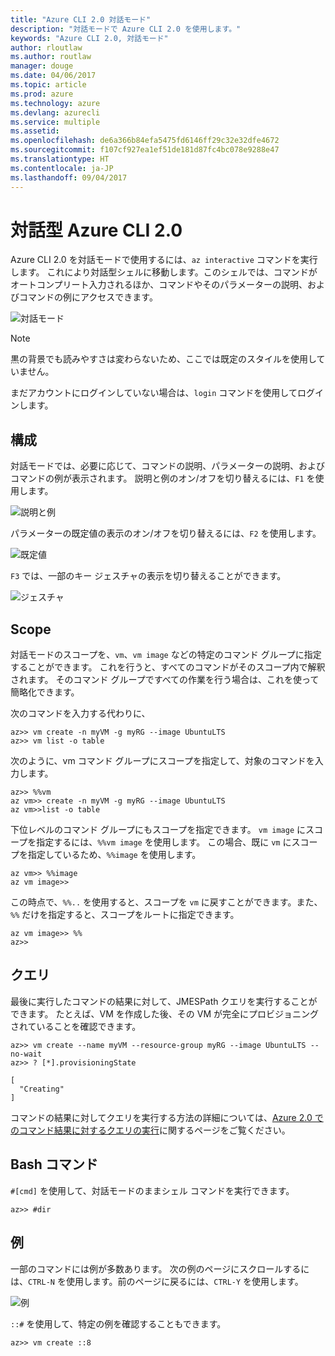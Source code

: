 ```yaml
---
title: "Azure CLI 2.0 対話モード"
description: "対話モードで Azure CLI 2.0 を使用します。"
keywords: "Azure CLI 2.0, 対話モード"
author: rloutlaw
ms.author: routlaw
manager: douge
ms.date: 04/06/2017
ms.topic: article
ms.prod: azure
ms.technology: azure
ms.devlang: azurecli
ms.service: multiple
ms.assetid: 
ms.openlocfilehash: de6a366b84efa5475fd6146ff29c32e32dfe4672
ms.sourcegitcommit: f107cf927ea1ef51de181d87fc4bc078e9288e47
ms.translationtype: HT
ms.contentlocale: ja-JP
ms.lasthandoff: 09/04/2017
---
```

# <a name="interactive-azure-cli-20"></a>対話型 Azure CLI 2.0

Azure CLI 2.0 を対話モードで使用するには、`az interactive` コマンドを実行します。
これにより対話型シェルに移動します。このシェルでは、コマンドがオートコンプリート入力されるほか、コマンドやそのパラメーターの説明、およびコマンドの例にアクセスできます。

![対話モード](./media/interactive-azure-cli/webapp-create.png)

> [!NOTE]
> 黒の背景でも読みやすさは変わらないため、ここでは既定のスタイルを使用していません。

まだアカウントにログインしていない場合は、`login` コマンドを使用してログインします。

## <a name="configure"></a>構成

対話モードでは、必要に応じて、コマンドの説明、パラメーターの説明、およびコマンドの例が表示されます。
説明と例のオン/オフを切り替えるには、`F1` を使用します。

![説明と例](./media/interactive-azure-cli/descriptions-and-examples.png)

パラメーターの既定値の表示のオン/オフを切り替えるには、`F2` を使用します。

![既定値](./media/interactive-azure-cli/defaults.png)

`F3` では、一部のキー ジェスチャの表示を切り替えることができます。

![ジェスチャ](./media/interactive-azure-cli/gestures.png)

## <a name="scope"></a>Scope

対話モードのスコープを、`vm`、`vm image` などの特定のコマンド グループに指定することができます。
これを行うと、すべてのコマンドがそのスコープ内で解釈されます。
そのコマンド グループですべての作業を行う場合は、これを使って簡略化できます。

次のコマンドを入力する代わりに、

```azurecli
az>> vm create -n myVM -g myRG --image UbuntuLTS
az>> vm list -o table
```

次のように、vm コマンド グループにスコープを指定して、対象のコマンドを入力します。

```azurecli
az>> %%vm
az vm>> create -n myVM -g myRG --image UbuntuLTS
az vm>>list -o table
```

下位レベルのコマンド グループにもスコープを指定できます。
`vm image` にスコープを指定するには、`%%vm image` を使用します。
この場合、既に `vm` にスコープを指定しているため、`%%image` を使用します。

```azurecli
az vm>> %%image
az vm image>>
```

この時点で、`%%..` を使用すると、スコープを `vm` に戻すことができます。また、`%%` だけを指定すると、スコープをルートに指定できます。

```azurecli
az vm image>> %%
az>>
```

## <a name="query"></a>クエリ

最後に実行したコマンドの結果に対して、JMESPath クエリを実行することができます。
たとえば、VM を作成した後、その VM が完全にプロビジョニングされていることを確認できます。

```azurecli
az>> vm create --name myVM --resource-group myRG --image UbuntuLTS --no-wait
az>> ? [*].provisioningState
```

```
[
  "Creating"
]
```

コマンドの結果に対してクエリを実行する方法の詳細については、[Azure 2.0 でのコマンド結果に対するクエリの実行](query-azure-cli.md)に関するページをご覧ください。

## <a name="bash-commands"></a>Bash コマンド

`#[cmd]` を使用して、対話モードのままシェル コマンドを実行できます。

```azurecli
az>> #dir
```

## <a name="examples"></a>例

一部のコマンドには例が多数あります。
次の例のページにスクロールするには、`CTRL-N` を使用します。前のページに戻るには、`CTRL-Y` を使用します。

![例](./media/interactive-azure-cli/examples.png)

`::#` を使用して、特定の例を確認することもできます。

```azurecli
az>> vm create ::8
```

